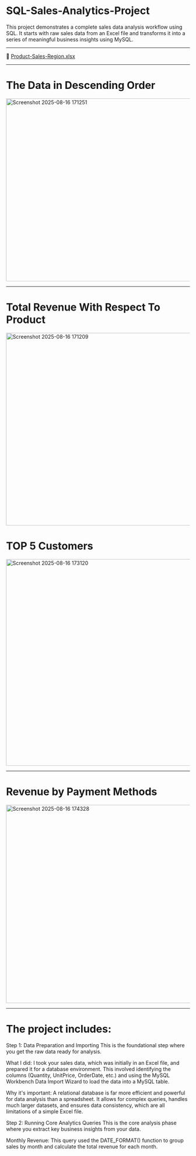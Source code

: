 # SQL-Sales-Analytics-Project

This project demonstrates a complete sales data analysis workflow using SQL. It starts with raw sales data from an Excel file and transforms it into a series of meaningful business insights using MySQL.
******************************************************************************************************************************************************************
📂 [Product-Sales-Region.xlsx](https://github.com/user-attachments/files/21812354/Product-Sales-Region.xlsx)

****************************************************************************************************************************************************************
# The Data in Descending Order
<img width="1024" height="500" alt="Screenshot 2025-08-16 171251" src="https://github.com/user-attachments/assets/964ab1b1-305b-4f84-bd39-6090d82cc2be" />

*****************************************************************************************************************************************************************
# Total Revenue With Respect To Product



<img width="980" height="527" alt="Screenshot 2025-08-16 171209" src="https://github.com/user-attachments/assets/5f1661b6-3a07-45d0-8580-016f43e53d94" />

# TOP 5 Customers
<img width="1068" height="565" alt="Screenshot 2025-08-16 173120" src="https://github.com/user-attachments/assets/ffcb2660-98e6-441b-bce6-c097fa46d534" />

**********************************************************************************************************************************************************
# Revenue by Payment Methods
<img width="1010" height="542" alt="Screenshot 2025-08-16 174328" src="https://github.com/user-attachments/assets/dd7e3100-e4b6-4d17-b300-c260397df456" />

**********************************************************************************************************************************************************
# The project includes:

Step 1: Data Preparation and Importing
This is the foundational step where you get the raw data ready for analysis.

What I did: I took your sales data, which was initially in an Excel file, and prepared it for a database environment. This involved identifying the columns (Quantity, UnitPrice, OrderDate, etc.) and using the MySQL Workbench Data Import Wizard to load the data into a MySQL table.

Why it's important: A relational database is far more efficient and powerful for data analysis than a spreadsheet. It allows for complex queries, handles much larger datasets, and ensures data consistency, which are all limitations of a simple Excel file.

Step 2: Running Core Analytics Queries
This is the core analysis phase where you extract key business insights from your data.



Monthly Revenue: This query used the DATE_FORMAT() function to group sales by month and calculate the total revenue for each month.
